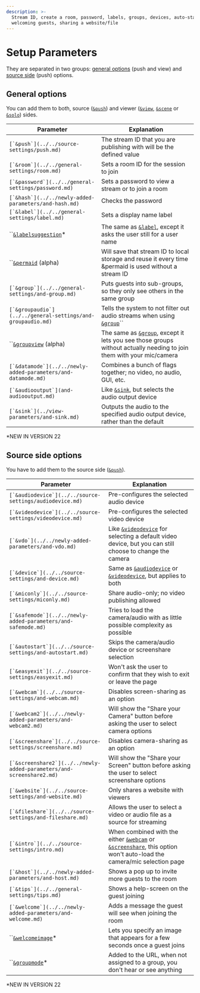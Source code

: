 ```yaml
---
description: >-
  Stream ID, create a room, password, labels, groups, devices, auto-start,
  welcoming guests, sharing a website/file
---
```


# Setup Parameters

They are separated in two groups: [general options](./#general-options) (push and view) and [source side](./#source-side-options) (push) options.

## General options

You can add them to both, source ([`&push`](../../source-settings/push.md)) and viewer ([`&view`](../view-parameters/view.md), [`&scene`](../view-parameters/scene.md) or [`&solo`](../mixer-scene-parameters/and-solo.md)) sides.

| Parameter                                                       | Explanation                                                                                                                                                 |
| --------------------------------------------------------------- | ----------------------------------------------------------------------------------------------------------------------------------------------------------- |
| ``[`&push`](../../source-settings/push.md)``                    | The stream ID that you are publishing with will be the defined value                                                                                        |
| ``[`&room`](../../general-settings/room.md)``                   | Sets a room ID for the session to join                                                                                                                      |
| ``[`&password`](../../general-settings/password.md)``           | Sets a password to view a stream or to join a room                                                                                                          |
| ``[`&hash`](../../newly-added-parameters/and-hash.md)``         | Checks the password                                                                                                                                         |
| ``[`&label`](../../general-settings/label.md)``                 | Sets a display name label                                                                                                                                   |
| ``[`&labelsuggestion`](and-labelsuggestion.md)\*                | The same as [`&label`](../../general-settings/label.md), except it asks the user still for a user name                                                      |
| ``[`&permaid`](and-permaid-alpha.md) (alpha)                    | Will save that stream ID to local storage and reuse it every time \&permaid is used without a stream ID                                                     |
| ``[`&group`](../../general-settings/and-group.md)``             | Puts guests into sub-groups, so they only see others in the same group                                                                                      |
| ``[`&groupaudio`](../../general-settings/and-groupaudio.md)``   | Tells the system to not filter out audio streams when using [`&group`](../../general-settings/and-group.md)``                                               |
| ``[`&groupview`](and-groupview-alpha.md) (alpha)                | The same as [`&group`](../../general-settings/and-group.md), except it lets you see those groups without actually needing to join them with your mic/camera |
| ``[`&datamode`](../../newly-added-parameters/and-datamode.md)`` | Combines a bunch of flags together; no video, no audio, GUI, etc.                                                                                           |
| ``[`&audiooutput`](and-audiooutput.md)``                        | Like [`&sink`](../view-parameters/and-sink.md), but selects the audio output device                                                                         |
| ``[`&sink`](../view-parameters/and-sink.md)``                   | Outputs the audio to the specified audio output device, rather than the default                                                                             |

\*NEW IN VERSION 22

## Source side options

You have to add them to the source side ([`&push`](../../source-settings/push.md)).

| Parameter                                                               | Explanation                                                                                                                                                                                         |
| ----------------------------------------------------------------------- | --------------------------------------------------------------------------------------------------------------------------------------------------------------------------------------------------- |
| ``[`&audiodevice`](../../source-settings/audiodevice.md)``              | Pre-configures the selected audio device                                                                                                                                                            |
| ``[`&videodevice`](../../source-settings/videodevice.md)``              | Pre-configures the selected video device                                                                                                                                                            |
| ``[`&vdo`](../../newly-added-parameters/and-vdo.md)``                   | Like [`&videodevice`](../../source-settings/videodevice.md) for selecting a default video device, but you can still choose to change the camera                                                     |
| ``[`&device`](../../source-settings/and-device.md)``                    | Same as [`&audiodevice`](../../source-settings/audiodevice.md) or [`&videodevice`](../../source-settings/videodevice.md), but applies to both                                                       |
| ``[`&miconly`](../../source-settings/miconly.md)``                      | Share audio-only; no video publishing allowed                                                                                                                                                       |
| ``[`&safemode`](../../newly-added-parameters/and-safemode.md)``         | Tries to load the camera/audio with as little possible complexity as possible                                                                                                                       |
| ``[`&autostart`](../../source-settings/and-autostart.md)``              | Skips the camera/audio device or screenshare selection                                                                                                                                              |
| ``[`&easyexit`](../../source-settings/easyexit.md)``                    | Won't ask the user to confirm that they wish to exit or leave the page                                                                                                                              |
| ``[`&webcam`](../../source-settings/and-webcam.md)``                    | Disables screen-sharing as an option                                                                                                                                                                |
| ``[`&webcam2`](../../newly-added-parameters/and-webcam2.md)``           | Will show the "Share your Camera" button before asking the user to select camera options                                                                                                            |
| ``[`&screenshare`](../../source-settings/screenshare.md)``              | Disables camera-sharing as an option                                                                                                                                                                |
| ``[`&screenshare2`](../../newly-added-parameters/and-screenshare2.md)`` | Will show the "Share your Screen" button before asking the user to select screenshare options                                                                                                       |
| ``[`&website`](../../source-settings/and-website.md)``                  | Only shares a website with viewers                                                                                                                                                                  |
| ``[`&fileshare`](../../source-settings/and-fileshare.md)``              | Allows the user to select a video or audio file as a source for streaming                                                                                                                           |
| ``[`&intro`](../../source-settings/intro.md)``                          | When combined with the either [`&webcam`](../../source-settings/and-webcam.md) or [`&screenshare`](../../source-settings/screenshare.md), this option won't auto-load the camera/mic selection page |
| ``[`&host`](../../newly-added-parameters/and-host.md)``                 | Shows a pop up to invite more guests to the room                                                                                                                                                    |
| ``[`&tips`](../../general-settings/tips.md)``                           | Shows a help-screen on the guest joining                                                                                                                                                            |
| ``[`&welcome`](../../newly-added-parameters/and-welcome.md)``           | Adds a message the guest will see when joining the room                                                                                                                                             |
| ``[`&welcomeimage`](and-welcomeimage.md)\*                              | Lets you specify an image that appears for a few seconds once a guest joins                                                                                                                         |
| ``[`&groupmode`](and-groupmode.md)\*                                    | Added to the URL, when not assigned to a group, you don't hear or see anything                                                                                                                      |

\*NEW IN VERSION 22
